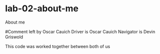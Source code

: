 # lab-02-about-me
About me


#Comment left by Oscar Cauich
Driver is Oscar Cauich
Navigator is Devin Griswold

This code was worked together between both of us

